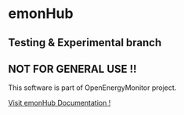 emonHub
=======

Testing & Experimental branch
---------------------------
NOT FOR GENERAL USE !!
--------------

This software is part of OpenEnergyMonitor project.

[Visit emonHub Documentation !](http://emonhub.org)